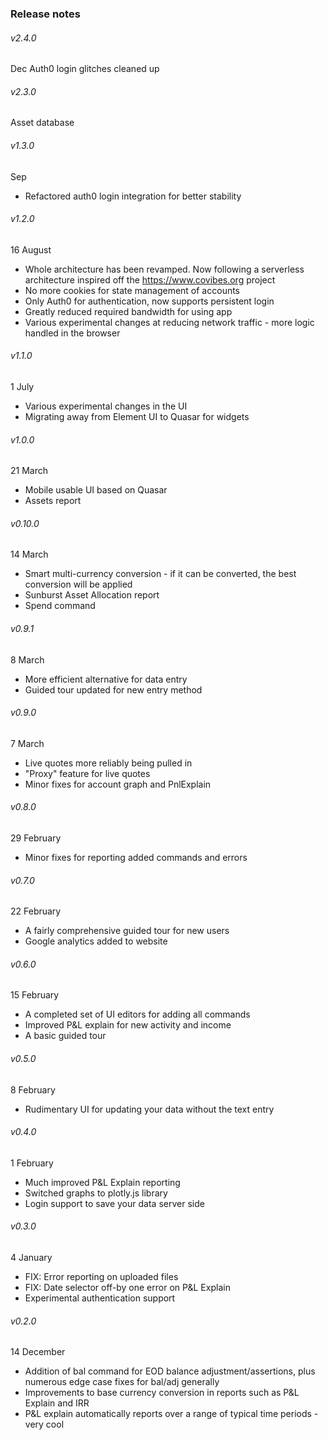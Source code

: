 
### Release notes

###### v2.4.0
Dec
Auth0 login glitches cleaned up

###### v2.3.0
Asset database

###### v1.3.0
Sep
- Refactored auth0 login integration for better stability

###### v1.2.0
16 August
- Whole architecture has been revamped. Now following a serverless architecture inspired off the https://www.covibes.org project
- No more cookies for state management of accounts
- Only Auth0 for authentication, now supports persistent login
- Greatly reduced required bandwidth for using app
- Various experimental changes at reducing network traffic - more logic handled in the browser

###### v1.1.0
1 July
- Various experimental changes in the UI
- Migrating away from Element UI to Quasar for widgets

###### v1.0.0
21 March
- Mobile usable UI based on Quasar
- Assets report

###### v0.10.0
14 March
- Smart multi-currency conversion - if it can be converted, the best conversion will be applied
- Sunburst Asset Allocation report
- Spend command

###### v0.9.1
8 March
- More efficient alternative for data entry
- Guided tour updated for new entry method

###### v0.9.0
7 March
- Live quotes more reliably being pulled in
- "Proxy" feature for live quotes
- Minor fixes for account graph and PnlExplain

###### v0.8.0
29 February
- Minor fixes for reporting added commands and errors

###### v0.7.0
22 February
- A fairly comprehensive guided tour for new users
- Google analytics added to website

###### v0.6.0
15 February
- A completed set of UI editors for adding all commands
- Improved P&L explain for new activity and income
- A basic guided tour

###### v0.5.0
8 February
- Rudimentary UI for updating your data without the text entry

###### v0.4.0
1 February
- Much improved P&L Explain reporting
- Switched graphs to plotly.js library
- Login support to save your data server side
###### v0.3.0
4 January
- FIX: Error reporting on uploaded files
- FIX: Date selector off-by one error on P&L Explain
- Experimental authentication support
###### v0.2.0
14 December
- Addition of bal command for EOD balance adjustment/assertions, plus numerous edge case fixes for bal/adj generally
- Improvements to base currency conversion in reports such as P&L Explain and IRR
- P&L explain automatically reports over a range of typical time periods - very cool

